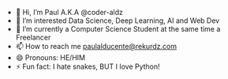 - 👋 Hi, I’m Paul A.K.A @coder-aldz
- 👀 I’m interested Data Science, Deep Learning, AI and Web Dev
- 🌱 I’m currently a Computer Science Student at the same time a Freelancer
- 📫 How to reach me paulalducente@rekurdz.com
- 😄 Pronouns: HE/HIM
- ⚡ Fun fact: I hate snakes, BUT I love Python!

<!---
coder-aldz/coder-aldz is a ✨ special ✨ repository because its `README.md` (this file) appears on your GitHub profile.
You can click the Preview link to take a look at your changes.
--->
